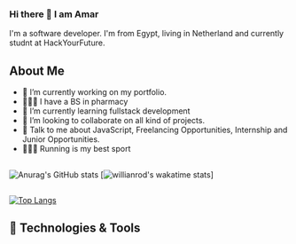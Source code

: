 ### Hi there 👋 I am Amar

I'm a software developer. I'm from Egypt, living in Netherland and currently studnt at HackYourFuture.

## About Me

- 🔭 I’m currently working on my portfolio.
- 👨🏼‍🎓 I have a BS in pharmacy
- 🌱 I’m currently learning fullstack development
- 👯 I’m looking to collaborate on all kind of projects.
- 💬 Talk to me about JavaScript, Freelancing Opportunities, Internship and Junior Opportunities.
- 🏃🏼‍♂️ Running is my best sport 


## 
![Anurag's GitHub stats](https://github-readme-stats.vercel.app/api?username=Amar-Mahdy&show_icons=true&theme=radical)
[![willianrod's wakatime stats](https://github-readme-stats.vercel.app/api/wakatime?username=willianrod&show_icons=true&theme=radical)]




##
[![Top Langs](https://github-readme-stats.vercel.app/api/top-langs/?username=Amar-Mahdy&theme=radical)](https://github.com/anuraghazra/github-readme-stats)


## 🔧 Technologies & Tools
